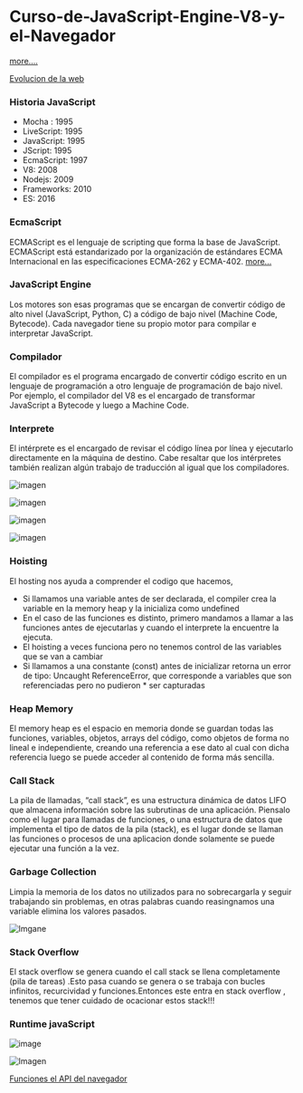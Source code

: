 # Curso-de-JavaScript-Engine-V8-y-el-Navegador
[more....](https://mauriciogc.medium.com/javascript-c%C3%B3mo-funciona-el-runtime-environment-jre-8ebceafdc938)

[Evolucion de la web](http://www.evolutionoftheweb.com/)

### Historia JavaScript

* Mocha : 1995
* LiveScript: 1995
* JavaScript: 1995
* JScript: 1995
* EcmaScript: 1997
* V8: 2008
* Nodejs: 2009
* Frameworks: 2010
* ES: 2016

###  EcmaScript
ECMAScript es el lenguaje de scripting que forma la base de JavaScript. ECMAScript está estandarizado por la organización de estándares ECMA Internacional en las especificaciones ECMA-262 y ECMA-402. [more...](https://developer.mozilla.org/es/docs/Web/JavaScript/Language_Resources)

### JavaScript Engine

Los motores son esas programas que se encargan de convertir código de alto nivel (JavaScript, Python, C) a código de bajo nivel (Machine Code, Bytecode). Cada navegador tiene su propio motor para compilar e interpretar JavaScript.

### Compilador
El compilador es el programa encargado de convertir código escrito en un lenguaje de programación a otro lenguaje de programación de bajo nivel. Por ejemplo, el compilador del V8 es el encargado de transformar JavaScript a Bytecode y luego a Machine Code.

### Interprete

El intérprete es el encargado de revisar el código línea por línea y ejecutarlo directamente en la máquina de destino. Cabe resaltar que los intérpretes también realizan algún trabajo de traducción al igual que los compiladores.

![imagen](https://res.cloudinary.com/practicaldev/image/fetch/s--Xs5OQmGX--/c_limit%2Cf_auto%2Cfl_progressive%2Cq_66%2Cw_880/https://thepracticaldev.s3.amazonaws.com/i/pv4y4w0doztvmp8ei0ki.gif)

![imagen](https://res.cloudinary.com/practicaldev/image/fetch/s--ID8wDIAy--/c_limit%2Cf_auto%2Cfl_progressive%2Cq_66%2Cw_880/https://thepracticaldev.s3.amazonaws.com/i/bic727jhzu0i8uep8v0k.gif)

![imagen](https://res.cloudinary.com/practicaldev/image/fetch/s--6IHw1BUH--/c_limit%2Cf_auto%2Cfl_progressive%2Cq_66%2Cw_880/https://thepracticaldev.s3.amazonaws.com/i/sgr7ih6t7zm2ek28rtg6.gif)

![imagen](https://res.cloudinary.com/practicaldev/image/fetch/s--HlXdsZRx--/c_limit%2Cf_auto%2Cfl_progressive%2Cq_66%2Cw_880/https://thepracticaldev.s3.amazonaws.com/i/i5f0vmcjnkhireehicyn.gif)

### Hoisting

El hosting nos ayuda a comprender el codigo que hacemos, 

* Si llamamos una variable antes de ser declarada, el compiler crea la variable en la memory heap y la inicializa como undefined
* En el caso de las funciones es distinto, primero mandamos a llamar a las funciones antes de ejecutarlas y cuando el interprete la encuentre la ejecuta.
* El hoisting a veces funciona pero no tenemos control de las variables que se van a cambiar
* Si llamamos a una constante (const) antes de inicializar retorna un error de tipo: Uncaught ReferenceError, que corresponde a variables que son referenciadas pero no pudieron * ser capturadas

### Heap Memory

El memory heap es el espacio en memoria donde se guardan todas las funciones, variables, objetos, arrays del código, como objetos de forma no lineal e independiente, creando una referencia a ese dato al cual con dicha referencia luego se puede acceder al contenido de forma más sencilla.

### Call Stack

La pila de llamadas, “call stack”, es una estructura dinámica de datos LIFO que almacena información sobre las subrutinas de una aplicación. Piensalo como el lugar para llamadas de funciones, o una estructura de datos que implementa el tipo de datos de la pila (stack), es el lugar donde se llaman las funciones o procesos de una aplicacion donde solamente se puede ejecutar una función a la vez.

### Garbage Collection
Limpia la memoria de los datos no utilizados para no sobrecargarla y seguir trabajando sin problemas, en otras palabras cuando reasingnamos una variable elimina los valores pasados.

![Imgane](https://i.stack.imgur.com/shG8h.gif)

### Stack Overflow

El stack overflow se genera cuando el call stack se llena completamente (pila de tareas) .Esto pasa cuando se genera o se trabaja con bucles infinitos, recurcividad y funciones.Entonces este entra en stack overflow , tenemos que tener cuidado de ocacionar estos stack!!!

### Runtime javaScript

![image](https://res.cloudinary.com/practicaldev/image/fetch/s--BLtCLQcd--/c_limit%2Cf_auto%2Cfl_progressive%2Cq_66%2Cw_880/https://devtolydiahallie.s3-us-west-1.amazonaws.com/gif14.1.gif)

![Imagen](https://aseemrb.me/images/weird-awesome-javascript/chrome.png)

[Funciones el API del navegador](https://developer.mozilla.org/en-US/docs/Web/API)



